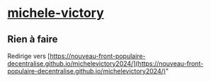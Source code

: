 # [michele-victory](https://nouveau-front-populaire-legislatives-2024.fr/michele-victory)

## Rien à faire
Redirige vers [https://nouveau-front-populaire-decentralise.github.io/michelevictory2024/](https://nouveau-front-populaire-decentralise.github.io/michelevictory2024/)"
